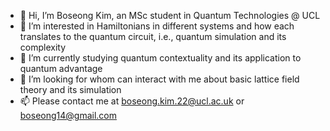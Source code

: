 - 👋 Hi, I’m Boseong Kim, an MSc student in Quantum Technologies @ UCL
- 👀 I’m interested in Hamiltonians in different systems and how each translates to the quantum circuit, i.e., quantum simulation and its complexity
- 🌱 I’m currently studying quantum contextuality and its application to quantum advantage
- 💞️ I’m looking for whom can interact with me about basic lattice field theory and its simulation
- 📫 Please contact me at boseong.kim.22@ucl.ac.uk or boseong14@gmail.com

<!---
BStar14/BStar14 is a ✨ special ✨ repository because its `README.md` (this file) appears on your GitHub profile.
You can click the Preview link to take a look at your changes.
--->
